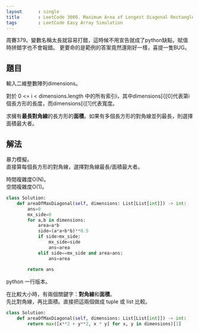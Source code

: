 ```yaml
---
layout      : single
title       : LeetCode 3000. Maximum Area of Longest Diagonal Rectangle
tags        : LeetCode Easy Array Simulation
---
```

周賽379。變數名稱太長就容易打錯，這時候不用宣告就成了python缺點，賦值時拼錯字也不會報錯。
更要命的是範例的答案竟然還剛好一樣，喜提一隻BUG。  

## 題目

輸入二維整數陣列dimensions。  

對於 0 <= i < dimensions.length 中的所有索引i，其中dimensions[i][0]代表第i個長方形的長度，而dimensions[i][1]代表寬度。  

求擁有**最長對角線**的長方形的**面積**。如果有多個長方形的對角線並列最長，則選擇面積最大者。  

## 解法

暴力模擬。  
直接算每個長方形的對角線，選擇對角線最長/面積最大者。  

時間複雜度O(N)。  
空間複雜度O(1)。  

```python
class Solution:
    def areaOfMaxDiagonal(self, dimensions: List[List[int]]) -> int:
        ans=0
        mx_side=0
        for a,b in dimensions:
            area=a*b
            side=(a*a+b*b)**0.5
            if side>mx_side:
                mx_side=side
                ans=area
            elif side==mx_side and area>ans:
                ans=area
                
        return ans
```

python 一行版本。

在比較大小時，有兩個關鍵字：**對角線**和**面積**。  
先比對角線，再比面積。直接把這兩個做成 tuple 或 list 比較。  

```python
class Solution:
    def areaOfMaxDiagonal(self, dimensions: List[List[int]]) -> int:
        return max([x**2 + y**2, x * y] for x, y in dimensions)[1]
```

